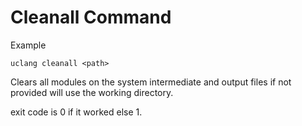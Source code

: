 # Cleanall Command

Example
```
uclang cleanall <path>
```

Clears all modules on the system intermediate and output files if not provided will use the working directory.

exit code is 0 if it worked else 1.